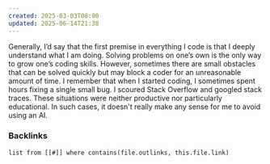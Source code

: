 ```yaml
---
created: 2025-03-03T08:00
updated: 2025-06-14T21:38
---
```

Generally, I’d say that the first premise in everything I code is that I deeply understand what I am doing. Solving problems on one’s own is the only way to grow one’s coding skills. However, sometimes there are small obstacles that can be solved quickly but may block a coder for an unreasonable amount of time. I remember that when I started coding, I sometimes spent hours fixing a single small bug. I scoured Stack Overflow and googled stack traces. These situations were neither productive nor particularly educational. In such cases, it doesn't really make any sense for me to avoid using an AI. 



### Backlinks
```dataview 
list from [[#]] where contains(file.outlinks, this.file.link)
```

